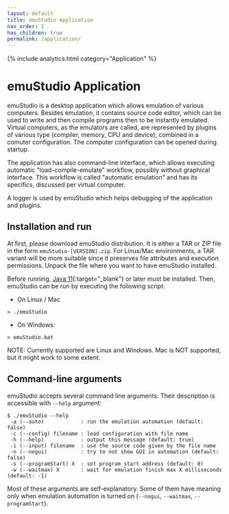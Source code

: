 ```yaml
---
layout: default
title: emuStudio Application
nav_order: 1
has_children: true
permalink: /application/
---
```


{% include analytics.html category="Application" %}

# emuStudio Application

emuStudio is a desktop application which allows emulation of various computers. Besides emulation, it contains source code editor, which can be used to write and then compile programs then to be instantly emulated. Virtual computers, as the emulators are called, are represented by plugins of various type (compiler, memory, CPU and device), combined in a comuter configuration. The computer configuration can be opened during startup.

The application has also command-line interface, which allows executing automatic "load-compile-emulate" workflow, possibly without graphical interface. This workflow is called "automatic emulation" and has its specifics, discussed per virtual computer.

A logger is used by emuStudio which helps debugging of the application and plugins.   

## Installation and run

At first, please download emuStudio distribution. It is either a TAR or ZIP file in the form `emuStudio-[VERSION].zip`. For Linux/Mac environments, a TAR variant will be more suitable since it preserves file attributes and execution permissions. Unpack the file where you want to have emuStudio installed.

Before running, [Java 11][java11]{:target="_blank"} or later must be installed. Then, emuStudio can be run by executing the following script:

- On Linux / Mac
```
> ./emuStudio
```

- On Windows:
```
> emuStudio.bat
```

NOTE: Currently supported are Linux and Windows. Mac is NOT supported, but it might work to some extent.

## Command-line arguments

emuStudio accepts several command line arguments. Their description is accessible with `--help` argument:

	$ ./emuStudio --help
	 -a (--auto)            : run the emulation automation (default: false)
     -c (--config) filename : load configuration with file name
     -h (--help)            : output this message (default: true)
     -i (--input) filename  : use the source code given by the file name
     -n (--nogui)           : try to not show GUI in automation (default: false)
     -s (--programStart) X  : set program start address (default: 0)
     -w (--waitmax) X       : wait for emulation finish max X milliseconds (default: -1)


Most of these arguments are self-explanatory. Some of them have meaning only when emulation automation is turned on (`--nogui`, `--waitmax`, `--programStart`).


[java11]: https://jdk.java.net/archive/
